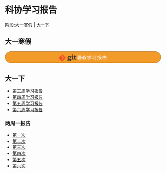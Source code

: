 # 科协学习报告  
阶段:[大一寒假](#大一寒假) | [大一下](#大一下)
## 大一寒假    
[![git寒假学习报告](image/Gitub-Learn.png)](Github-Learn/GithubLearningReport.md)
## 大一下
- [第三周学习报告](3rdWeekSummary/3rdWeekSummary.md)  
- [第四周学习报告](4thWeekSummary/4stWeekSummary.md)  
- [第五周学习报告](5thWeekSummary/5stWeekSummary.md)
- [第六周学习报告](6thWeekSummary/6stWeekSummary.md)
### 两周一报告  
- [第一次](1stSummary/1stSummary.md)
- [第二次](2ndSummary/2ndSummary.md)
- [第三次](3rdSummary/3rdSummary.md)
- [第四次](4thSummary/4thSummary.md)
- [第五次](5thSummary/5thSummary.md)
- [第六次](6thSummary/6thSummary.md)
